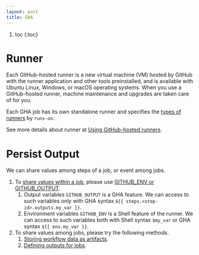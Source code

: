 ```yaml
---
layout: post
title: GHA
---
```


1. toc
{:toc}

# Runner #

Each GitHub-hosted runner is a new virtual machine (VM) hosted by GitHub with the runner application and other tools preinstalled, and is available with Ubuntu Linux, Windows, or macOS operating systems. When you use a GitHub-hosted runner, machine maintenance and upgrades are taken care of for you.

Each GHA job has its own standalone runner and specifies the [types of runners](https://docs.github.com/en/actions/using-github-hosted-runners/about-github-hosted-runners/about-github-hosted-runners#supported-runners-and-hardware-resources) by `runs-on`.

See more details about runner at [Using GitHub-hosted runners](https://docs.github.com/en/actions/using-github-hosted-runners/about-github-hosted-runners).

# Persist Output #

We can share values among steps of a job, or event among jobs.

1. To [share values within a job](https://michaelcurrin.github.io/dev-cheatsheets/cheatsheets/ci-cd/github-actions/persist.html), please use [GITHUB\_ENV or GITHUB\_OUTPUT](https://github.com/orgs/community/discussions/55294).
   1. Output variables `GITHUB_OUTPUT` is a GHA feature. We can access to such variables only with GHA syntax `${{ steps.<step-id>.outputs.my_var }}`.
   2. Environment variables `GITHUB_ENV` is a Shell feature of the runner. We can access to such variables both with Shell syntax `$my_var` or GHA syntax `${{ env.my_var }}`.
2. To share values among jobs, please try the following methods.
   1. [Storing workflow data as artifacts](https://help.github.com/en/actions/automating-your-workflow-with-github-actions/persisting-workflow-data-using-artifacts).
   2. [Defining outputs for jobs](https://docs.github.com/en/actions/using-jobs/defining-outputs-for-jobs).

